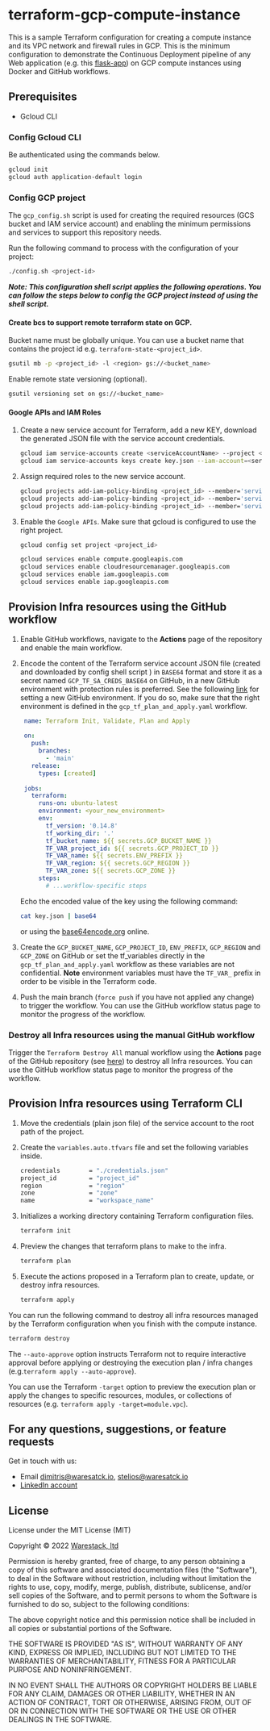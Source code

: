 # terraform-gcp-compute-instance

This is a sample Terraform configuration for creating a compute instance and its VPC network and firewall rules in GCP.
This is the minimum configuration to demonstrate the Continuous Deployment pipeline of any Web application
(e.g. this [flask-app](https://github.com/warestack/gcp-continious-deployment)) on GCP compute instances using Docker
and GitHub workflows.

## Prerequisites

- Gcloud CLI

### Config Gcloud CLI

Be authenticated using the commands below.

```bash
gcloud init
gcloud auth application-default login   
```

### Config GCP project

The `gcp_config.sh` script is used for creating the required resources (GCS bucket and IAM service account) and enabling
the minimum permissions and services to support this repository needs.

Run the following command to process with the configuration of your project:

```bash
./config.sh <project-id>
```

_**Note: This configuration shell script applies the following operations. You can follow the steps below to config the
GCP project instead of using the shell script.**_

#### Create bcs to support remote terraform state on GCP. 

Bucket name must be globally unique. You can use a bucket name that contains the project id e.g. 
`terraform-state-<project_id>`.

```bash
gsutil mb -p <project_id> -l <region> gs://<bucket_name>
```

Enable remote state versioning (optional).

```bash
gsutil versioning set on gs://<bucket_name>
```

#### Google APIs and IAM Roles

1. Create a new service account for Terraform, add a new KEY, download the generated JSON file with the service account
   credentials.

   ```bash
   gcloud iam service-accounts create <serviceAccountName> --project <project_id>
   gcloud iam service-accounts keys create key.json --iam-account=<serviceAccount.email>
   ```

2. Assign required roles to the new service account.

   ```bash
   gcloud projects add-iam-policy-binding <project_id> --member='serviceAccount:<serviceAccount.email>' --role='roles/storage.admin'   
   gcloud projects add-iam-policy-binding <project_id> --member='serviceAccount:<serviceAccount.email>' --role='roles/storage.objectAdmin'   
   gcloud projects add-iam-policy-binding <project_id> --member='serviceAccount:<serviceAccount.email>' --role='roles/compute.admin'
   ```

3. Enable the `Google APIs`. Make sure that gcloud is configured to use the right project.

   ```bash
   gcloud config set project <project_id>
   ```
   
   ```bash
   gcloud services enable compute.googleapis.com
   gcloud services enable cloudresourcemanager.googleapis.com
   gcloud services enable iam.googleapis.com
   gcloud services enable iap.googleapis.com
   ```

## Provision Infra resources using the GitHub workflow

1. Enable GitHub workflows, navigate to the **Actions** page of the repository and enable the main workflow.
2. Encode the content of the Terraform service account JSON file (created and downloaded by config shell script ) in 
   `BASE64` format and store it as a secret named `GCP_TF_SA_CREDS_BASE64` on GitHub, in a new GitHub environment with
   protection rules is preferred. See the following [link](https://docs.github.com/en/actions/deployment/targeting-different-environments/using-environments-for-deployment)
   for setting a new GitHub environment. If you do so, make sure that the right environment is defined in the 
   `gcp_tf_plan_and_apply.yaml` workflow.

   ```yaml
    name: Terraform Init, Validate, Plan and Apply
    
    on:
      push:
        branches:
          - 'main'
      release:
        types: [created]
    
    jobs:
      terraform:
        runs-on: ubuntu-latest
        environment: <your_new_environment>
        env:
          tf_version: '0.14.8'
          tf_working_dir: '.'
          tf_bucket_name: ${{ secrets.GCP_BUCKET_NAME }}
          TF_VAR_project_id: ${{ secrets.GCP_PROJECT_ID }}
          TF_VAR_name: ${{ secrets.ENV_PREFIX }}
          TF_VAR_region: ${{ secrets.GCP_REGION }}
          TF_VAR_zone: ${{ secrets.GCP_ZONE }}
        steps:
          # ...workflow-specific steps
   ```

   Echo the encoded value of the key using the following command:
    
   ```bash
   cat key.json | base64
   ```
    
    or using the [base64encode.org](https://www.base64encode.org/) online.

3. Create the `GCP_BUCKET_NAME`, `GCP_PROJECT_ID`, `ENV_PREFIX`, `GCP_REGION` and `GCP_ZONE` on GitHub or set the
   tf_variables directly in the `gcp_tf_plan_and_apply.yaml` workflow as these variables are not confidential. **Note**
   environment variables must have the `TF_VAR_` prefix in order to be visible in the Terraform code.
4. Push the main branch (`force push` if you have not applied any change) to trigger the workflow. You can use the 
   GitHub workflow status page to monitor the progress of the workflow.

### Destroy all Infra resources using the manual GitHub workflow

Trigger the `Terraform Destroy All` manual workflow using the **Actions** page of the GitHub repository (see 
[here](https://github.com/warestack/terraform-gcp-compute-instance/actions/workflows/gcp_tf_destroy.yaml)) to destroy
all Infra resources. You can use the GitHub workflow status page to monitor the progress of the workflow.

## Provision Infra resources using Terraform CLI

1. Move the credentials (plain json file) of the service account to the root path of the project.        

2. Create the `variables.auto.tfvars` file and set the following variables inside.

    ```bash
    credentials        = "./credentials.json"
    project_id         = "project_id"
    region             = "region"
    zone               = "zone"
    name               = "workspace_name"
    ```
   
3. Initializes a working directory containing Terraform configuration files.

   ```bash
   terraform init
   ```

4. Preview the changes that terraform plans to make to the infra.
   ```bash
   terraform plan
   ```

5. Execute the actions proposed in a Terraform plan to create, update, or destroy infra resources.
   ```bash
   terraform apply
   ```

You can run the following command to destroy all infra resources managed by the Terraform configuration when you
finish with the compute instance.

```bash
terraform destroy
```

The `--auto-approve` option instructs Terraform not to require interactive approval before applying or destroying the
execution plan / infra changes (e.g.`terraform apply --auto-approve`).

You can use the Terraform `-target` option to preview the execution plan or apply the changes to specific resources,
modules, or collections of resources (e.g. `terraform apply -target=module.vpc`).

## For any questions, suggestions, or feature requests

Get in touch with us:

- Email [dimitris@waresatck.io](mailto:dimitris@warestack.io?subject=[GitHub]%20Source%20Han%20Sans),
  [stelios@waresatck.io](mailto:stelios@warestack.io?subject=[GitHub]%20Source%20Han%20Sans)
- [LinkedIn account](https://www.linkedin.com/in/dimitris-kargatzis-1385a2101/)

## License

License under the MIT License (MIT)

Copyright © 2022 [Warestack, ltd](https://github.com/warestack)

Permission is hereby granted, free of charge, to any person obtaining a copy of this software and associated documentation files (the "Software"), to deal in the Software without restriction, including without limitation the rights to use, copy, modify, merge, publish, distribute, sublicense, and/or sell copies of the Software, and to permit persons to whom the Software is furnished to do so, subject to the following conditions:

The above copyright notice and this permission notice shall be included in all copies or substantial portions of the Software.

THE SOFTWARE IS PROVIDED "AS IS", WITHOUT WARRANTY OF ANY KIND, EXPRESS OR IMPLIED, INCLUDING BUT NOT LIMITED TO THE WARRANTIES OF MERCHANTABILITY, FITNESS FOR A PARTICULAR PURPOSE AND NONINFRINGEMENT.

IN NO EVENT SHALL THE AUTHORS OR COPYRIGHT HOLDERS BE LIABLE FOR ANY CLAIM, DAMAGES OR OTHER LIABILITY, WHETHER IN AN ACTION OF CONTRACT, TORT OR OTHERWISE, ARISING FROM, OUT OF OR IN CONNECTION WITH THE SOFTWARE OR THE USE OR OTHER DEALINGS IN THE SOFTWARE.
